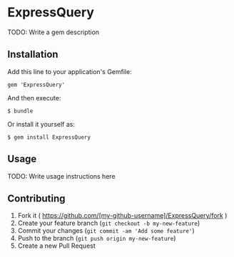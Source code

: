 # ExpressQuery

TODO: Write a gem description

## Installation

Add this line to your application's Gemfile:

    gem 'ExpressQuery'

And then execute:

    $ bundle

Or install it yourself as:

    $ gem install ExpressQuery

## Usage

TODO: Write usage instructions here

## Contributing

1. Fork it ( https://github.com/[my-github-username]/ExpressQuery/fork )
2. Create your feature branch (`git checkout -b my-new-feature`)
3. Commit your changes (`git commit -am 'Add some feature'`)
4. Push to the branch (`git push origin my-new-feature`)
5. Create a new Pull Request
